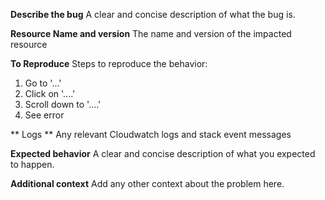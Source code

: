 **Describe the bug**
A clear and concise description of what the bug is.

**Resource Name and version**
The name and version of the impacted resource

**To Reproduce**
Steps to reproduce the behavior:
1. Go to '...'
2. Click on '....'
3. Scroll down to '....'
4. See error

** Logs **
Any relevant Cloudwatch logs and stack event messages

**Expected behavior**
A clear and concise description of what you expected to happen.

**Additional context**
Add any other context about the problem here.

